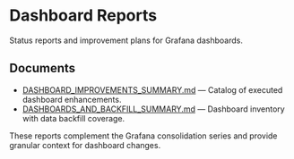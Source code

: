 # Dashboard Reports

Status reports and improvement plans for Grafana dashboards.

## Documents
- [DASHBOARD_IMPROVEMENTS_SUMMARY.md](DASHBOARD_IMPROVEMENTS_SUMMARY.md) — Catalog of executed dashboard enhancements.
- [DASHBOARDS_AND_BACKFILL_SUMMARY.md](DASHBOARDS_AND_BACKFILL_SUMMARY.md) — Dashboard inventory with data backfill coverage.

These reports complement the Grafana consolidation series and provide granular context for dashboard changes.
